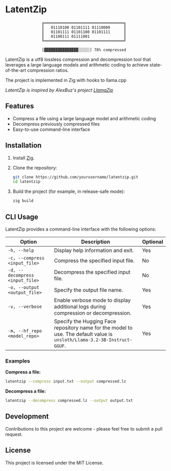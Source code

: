 # LatentZip

                    ╔═══════════════════════════════════╗
                    ║   01110100 01101111 01110000      ║ 
                    ║   01101111 01101100 01101111      ║
                    ║   01100111 01111001               ║
                    ╚═══════════════════════════════════╝

                    [▓▓▓▓▓▓▓▓▓▓▓▓▓▓▓░░░░░] 78% compressed

LatentZip is a utf8 lossless compression and decompression tool that leverages a large language models and arithmetic coding to achieve state-of-the-art compression ratios. 

The project is implemented in Zig with hooks to llama.cpp

*LatentZip is inspired by AlexBuz's project [LlamaZip](https://github.com/AlexBuz/LlamaZip)*

## Features

- Compress a file using a large language model and arithmetic coding
- Decompress previously compressed files
- Easy-to-use command-line interface

## Installation

1. Install [Zig](https://ziglang.org/download/).
2. Clone the repository:

   ```bash
   git clone https://github.com/yourusername/latentzip.git
   cd latentzip
   ```

3. Build the project (for example, in release-safe mode):

   ```bash
   zig build
   ```

## CLI Usage

LatentZip provides a command-line interface with the following options:

| Option | Description | Optional |
|--------|-------------|-----------|
| `-h, --help` | Display help information and exit. | Yes |
| `-c, --compress <input_file>` | Compress the specified input file. | No |
| `-d, --decompress <input_file>` | Decompress the specified input file. | No |
| `-o, --output <output_file>` | Specify the output file name. | Yes |
| `-v, --verbose` | Enable verbose mode to display additional logs during compression or decompression. | Yes |
| `-m, --hf_repo <model_repo>` | Specify the Hugging Face repository name for the model to use. The default value is `unsloth/Llama-3.2-3B-Instruct-GGUF`. | Yes |

### Examples

**Compress a file:**

```bash
latentzip --compress input.txt --output compressed.lz
```

**Decompress a file:**

```bash
latentzip --decompress compressed.lz --output output.txt 
```

## Development

Contributions to this project are welcome - please feel free to submit a pull request.

## License

This project is licensed under the MIT License.
